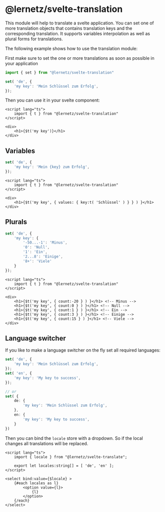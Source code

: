 # @lernetz/svelte-translation

This module will help to translate a svelte application.
You can set one of more translation objects that contains translation keys and the corresponding translation.
It supports variables interpolation as well as plural forms for translations.


The following example shows how to use the translation module:

First make sure to set the one or more translations as soon as possible in your application
```ts
import { set } from "@lernetz/svelte-translation"

set( 'de', {
    'my key': 'Mein Schlüssel zum Erfolg',
});
```


Then you can use it in your svelte component:
```svelte
<script lang="ts">
    import { t } from "@lernetz/svelte-translation"
</script>

<div>
    <h1>{$t('my key')}</h1>
</div>
```



## Variables
```ts
set( 'de', {
    'my key': 'Mein {key} zum Erfolg',
});
```

```svelte
<script lang="ts">
    import { t } from "@lernetz/svelte-translation"
</script>

<div>
    <h1>{$t('my key', { values: { key:t( 'Schlüssel' ) } } ) }</h1>
</div>
```

## Plurals

```ts
set( 'de', {
    'my key': {
        '-50...-1': 'Minus',
        '0': 'Null',
        '1': 'Ein',
        '2...8': 'Einige',
        '8+': 'Viele'
    }
});
```

```svelte
<script lang="ts">
    import { t } from "@lernetz/svelte-translation"
</script>

<div>
    <h1>{$t('my key', { count:-20 } ) }</h1> <!-- Minus -->
    <h1>{$t('my key', { count:0 } ) }</h1> <!-- Null -->
    <h1>{$t('my key', { count:1 } ) }</h1> <!-- Ein -->
    <h1>{$t('my key', { count:3 } ) }</h1> <!-- Einige -->
    <h1>{$t('my key', { count:15 } ) }</h1> <!-- Viele -->
</div>
```


## Language switcher

If you like to make a language switcher on the fly set all required languages:
```ts
set( 'de', {
    'my key': 'Mein Schlüssel zum Erfolg',
});
set( 'en', {
    'my key': 'My key to success',
});

// or 
set( {
    de: {
        'my key': 'Mein Schlüssel zum Erfolg',
    },
    en: {
        'my key': 'My key to success',
    }
})
```


Then you can bind the `locale` store with a dropdown.
So if the local changes all translations will be replaced.
```svelte
<script lang="ts">
    import { locale } from "@lernetz/svelte-translate";

    export let locales:string[] = [ 'de', 'en' ];
</script>

<select bind:value={$locale} >
    {#each locales as l}
        <option value={l}>
            {l}
        </option>
	{/each}
</select>
```
